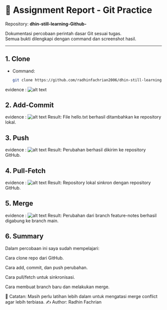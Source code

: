 # 📘 Assignment Report - Git Practice  
Repository: **dhin-still-learning-Github-**

Dokumentasi percobaan perintah dasar Git sesuai tugas.  
Semua bukti dilengkapi dengan command dan screenshot hasil.

---

## 1. Clone
- Command:
  ```bash
  git clone https://github.com/radhinfachrian2006/dhin-still-learning-Github-.git
evidence : ![alt text](IMAGES/clone.png)

## 2. Add-Commit
evidence : ![alt text](IMAGES/add-commit.png)
Result: File hello.txt berhasil ditambahkan ke repository lokal.

## 3. Push 
evidence : ![alt text](IMAGES/push.png)
Result: Perubahan berhasil dikirim ke repository GitHub.

## 4. Pull-Fetch
evidence : ![alt text](IMAGES/pull-fetch.png)
Result: Repository lokal sinkron dengan repository GitHub.

## 5. Merge
evidence : ![alt text](IMAGES/merge.png)
Result: Perubahan dari branch feature-notes berhasil digabung ke branch main.

## 6. Summary
Dalam percobaan ini saya sudah mempelajari:

Cara clone repo dari GitHub.

Cara add, commit, dan push perubahan.

Cara pull/fetch untuk sinkronisasi.

Cara membuat branch baru dan melakukan merge.

📌 Catatan: Masih perlu latihan lebih dalam untuk mengatasi merge conflict agar lebih terbiasa.
✍️ Author: Radhin Fachrian